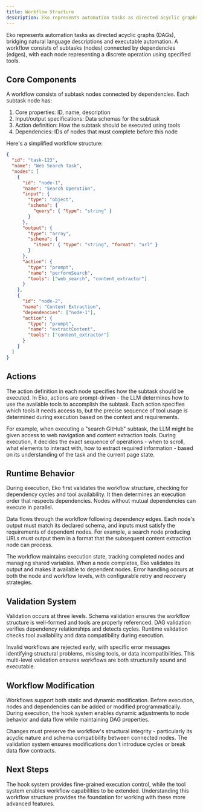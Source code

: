 ```yaml
---
title: Workflow Structure
description: Eko represents automation tasks as directed acyclic graphs (DAGs), bridging natural language descriptions and executable automation. A workflow consists of subtasks (nodes) connected by dependencies (edges), with each node representing a discrete operation using specified tools.
---
```


Eko represents automation tasks as directed acyclic graphs (DAGs), bridging natural language descriptions and executable automation. A workflow consists of subtasks (nodes) connected by dependencies (edges), with each node representing a discrete operation using specified tools.

## Core Components

A workflow consists of subtask nodes connected by dependencies. Each subtask node has:

1. Core properties: ID, name, description
2. Input/output specifications: Data schemas for the subtask
3. Action definition: How the subtask should be executed using tools
4. Dependencies: IDs of nodes that must complete before this node

Here's a simplified workflow structure:

```json
{
  "id": "task-123",
  "name": "Web Search Task",
  "nodes": [
    {
      "id": "node-1",
      "name": "Search Operation",
      "input": {
        "type": "object",
        "schema": {
          "query": { "type": "string" }
        }
      },
      "output": {
        "type": "array",
        "schema": {
          "items": { "type": "string", "format": "url" }
        }
      },
      "action": {
        "type": "prompt",
        "name": "performSearch",
        "tools": ["web_search", "content_extractor"]
      }
    },
    {
      "id": "node-2",
      "name": "Content Extraction",
      "dependencies": ["node-1"],
      "action": {
        "type": "prompt",
        "name": "extractContent",
        "tools": ["content_extractor"]
      }
    }
  ]
}
```

## Actions

The action definition in each node specifies how the subtask should be executed. In Eko, actions are prompt-driven - the LLM determines how to use the available tools to accomplish the subtask. Each action specifies which tools it needs access to, but the precise sequence of tool usage is determined during execution based on the context and requirements.

For example, when executing a "search GitHub" subtask, the LLM might be given access to web navigation and content extraction tools. During execution, it decides the exact sequence of operations - when to scroll, what elements to interact with, how to extract required information - based on its understanding of the task and the current page state.

## Runtime Behavior

During execution, Eko first validates the workflow structure, checking for dependency cycles and tool availability. It then determines an execution order that respects dependencies. Nodes without mutual dependencies can execute in parallel.

Data flows through the workflow following dependency edges. Each node's output must match its declared schema, and inputs must satisfy the requirements of dependent nodes. For example, a search node producing URLs must output them in a format that the subsequent content extraction node can process.

The workflow maintains execution state, tracking completed nodes and managing shared variables. When a node completes, Eko validates its output and makes it available to dependent nodes. Error handling occurs at both the node and workflow levels, with configurable retry and recovery strategies.

## Validation System

Validation occurs at three levels. Schema validation ensures the workflow structure is well-formed and tools are properly referenced. DAG validation verifies dependency relationships and detects cycles. Runtime validation checks tool availability and data compatibility during execution.

Invalid workflows are rejected early, with specific error messages identifying structural problems, missing tools, or data incompatibilities. This multi-level validation ensures workflows are both structurally sound and executable.

## Workflow Modification

Workflows support both static and dynamic modification. Before execution, nodes and dependencies can be added or modified programmatically. During execution, the hook system enables dynamic adjustments to node behavior and data flow while maintaining DAG properties.

Changes must preserve the workflow's structural integrity - particularly its acyclic nature and schema compatibility between connected nodes. The validation system ensures modifications don't introduce cycles or break data flow contracts.

## Next Steps

The hook system provides fine-grained execution control, while the tool system enables workflow capabilities to be extended. Understanding this workflow structure provides the foundation for working with these more advanced features.
